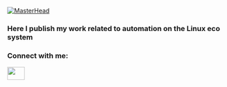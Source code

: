 [![MasterHead](https://imgs.search.brave.com/8LmxTafgMbmAFa0L6V4ZNntymmr5P2Ric9hah15SPB8/rs:fit:860:0:0/g:ce/aHR0cHM6Ly9zdDMu/ZGVwb3NpdHBob3Rv/cy5jb20vMTU3OTQ1/NC8xNzUwNi9pLzQ1/MC9kZXBvc2l0cGhv/dG9zXzE3NTA2ODQw/Mi1zdG9jay1waG90/by1zZXJ2ZXItcmFj/a3MtaW4tc2VydmVy/LXJvb20uanBn)](https://github.com/Pieter-Visscher)

<p align="center"> <h3 class="text-center">Here I publish my work related to automation on the Linux eco system </h3> </p>

<h3 align="left">Connect with me:</h3>
<p align="left">
<a href="https://www.linkedin.com/in/pieter-v-524bba1b5/" target="blank"><img align="center" src="https://cdn.jsdelivr.net/npm/simple-icons@3.0.1/icons/linkedin.svg" alt="" height="30" width="40" /></a>
</p>
<img align="center" src="https://img.shields.io/badge/Ansible-EE0000.svg?style=for-the-badge&logo=Ansible&logoColor=white" alt="" /><img align="center" src="https://img.shields.io/badge/Kubernetes-326CE5.svg?style=for-the-badge&logo=Kubernetes&logoColor=white" alt="" /></a>
<img align="center" src="https://img.shields.io/badge/GNU%20Bash-4EAA25.svg?style=for-the-badge&logo=GNU-Bash&logoColor=white" alt="" /></a>
<img align="center" src="https://img.shields.io/badge/Proxmox-E57000.svg?style=for-the-badge&logo=Proxmox&logoColor=white" alt="" /></a>
<img align="center" src="https://img.shields.io/badge/Debian-A81D33.svg?style=for-the-badge&logo=Debian&logoColor=white" alt="" /></a>
<img align="center" src="https://img.shields.io/badge/AlmaLinux-000000.svg?style=for-the-badge&logo=AlmaLinux&logoColor=white" alt=""/></a>
<img align="center" src="https://img.shields.io/badge/Linux-FCC624.svg?style=for-the-badge&logo=Linux&logoColor=black" alt="" /></a>

